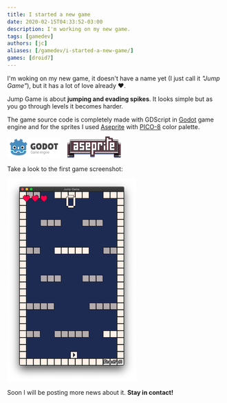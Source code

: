 ```yaml
---
title: I started a new game
date: 2020-02-15T04:33:52-03:00
description: I'm working on my new game.
tags: [gamedev]
authors: [jc]
aliases: [/gamedev/i-started-a-new-game/]
games: [droid7]
---
```


I'm woking on my new game, it doesn't have a name yet (I just call it _"Jump Game"_), but it has a lot of love already &hearts;.

Jump Game is about **jumping and evading spikes**. It looks simple but as you go through levels it becomes harder.

The game source code is completely made with GDScript in [Godot](https://godotengine.org) game engine and for the sprites I used [Aseprite](https://aseprite.org/) with [PICO-8](https://lospec.com/palette-list/pico-8) color palette.

![Godot](godot.png) &nbsp;&nbsp; ![Aseprite](aseprite.png)

Take a look to the first game screenshot:

![Game screenshot](screenshot.png)

Soon I will be posting more news about it. **Stay in contact!**
